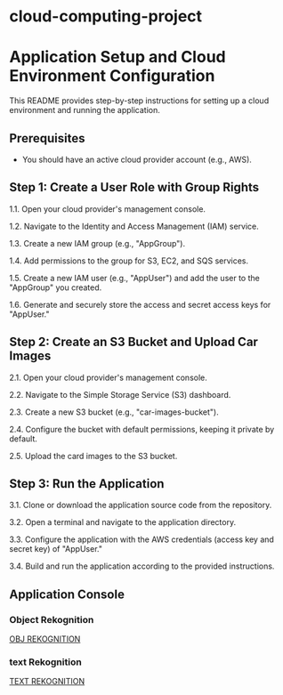 # cloud-computing-project

# Application Setup and Cloud Environment Configuration

This README provides step-by-step instructions for setting up a cloud environment and running the application.

## Prerequisites
- You should have an active cloud provider account (e.g., AWS).

## Step 1: Create a User Role with Group Rights

1.1. Open your cloud provider's management console.

1.2. Navigate to the Identity and Access Management (IAM) service.

1.3. Create a new IAM group (e.g., "AppGroup").

1.4. Add permissions to the group for S3, EC2, and SQS services.

1.5. Create a new IAM user (e.g., "AppUser") and add the user to the "AppGroup" you created.

1.6. Generate and securely store the access and secret access keys for "AppUser."

## Step 2: Create an S3 Bucket and Upload Car Images

2.1. Open your cloud provider's management console.

2.2. Navigate to the Simple Storage Service (S3) dashboard.

2.3. Create a new S3 bucket (e.g., "car-images-bucket").

2.4. Configure the bucket with default permissions, keeping it private by default.

2.5. Upload the card images to the S3 bucket.

## Step 3: Run the Application

3.1. Clone or download the application source code from the repository.

3.2. Open a terminal and navigate to the application directory.

3.3. Configure the application with the AWS credentials (access key and secret key) of "AppUser."

3.4. Build and run the application according to the provided instructions.

## Application Console

### Object Rekognition
[OBJ REKOGNITION](images/obj-reko.png)

### text Rekognition
[TEXT REKOGNITION](images/text-reko.png)

